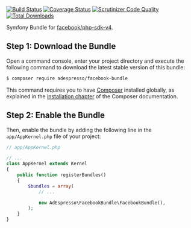
[![Build Status](https://img.shields.io/travis/adespresso/FacebookBundle.svg?style=flat)](https://travis-ci.org/adespresso/FacebookBundle)
[![Coverage Status](https://img.shields.io/coveralls/adespresso/FacebookBundle.svg?style=flat)](https://coveralls.io/r/adespresso/FacebookBundle)
[![Scrutinizer Code Quality](https://img.shields.io/scrutinizer/g/adespresso/FacebookBundle.svg?style=flat)](https://scrutinizer-ci.com/g/adespresso/FacebookBundle/)
[![Total Downloads](https://img.shields.io/packagist/dt/adespresso/facebook-bundle.svg?style=flat)](https://packagist.org/packages/adespresso/facebook-bundle)

Symfony Bundle for [facebook/php-sdk-v4](https://github.com/facebook/facebook-php-sdk-v4).

Step 1: Download the Bundle
---------------------------

Open a command console, enter your project directory and execute the
following command to download the latest stable version of this bundle:

```bash
$ composer require adespresso/facebook-bundle
```

This command requires you to have [Composer](https://getcomposer.org/) installed globally, as explained
in the [installation chapter](https://getcomposer.org/doc/00-intro.md)
of the Composer documentation.

Step 2: Enable the Bundle
-------------------------

Then, enable the bundle by adding the following line in the `app/AppKernel.php`
file of your project:

```php
// app/AppKernel.php

// ...
class AppKernel extends Kernel
{
    public function registerBundles()
    {
        $bundles = array(
            // ...

            new AdEspresso\FacebookBundle\FacebookBundle(),
        );
    }
}
```
